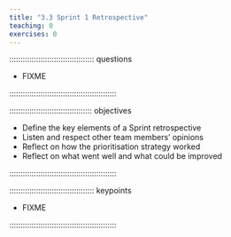 ```yaml
---
title: "3.3 Sprint 1 Retrospective"
teaching: 0
exercises: 0
---
```


:::::::::::::::::::::::::::::::::::::: questions 

- FIXME

::::::::::::::::::::::::::::::::::::::::::::::::

::::::::::::::::::::::::::::::::::::: objectives

- Define the key elements of a Sprint retrospective
- Listen and respect other team members’ opinions
- Reflect on how the prioritisation strategy worked
- Reflect on what went well and what could be improved

::::::::::::::::::::::::::::::::::::::::::::::::

:::::::::::::::::::::::::::::::::::::: keypoints

- FIXME

::::::::::::::::::::::::::::::::::::::::::::::::